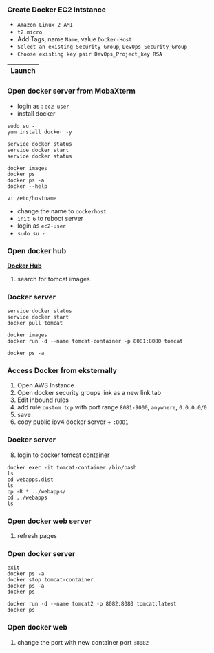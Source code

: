 ### Create Docker EC2 Intstance
- `Amazon Linux 2 AMI`
- `t2.micro`
- Add Tags, name `Name`, value `Docker-Host`
- `Select an existing Security Group`, `DevOps_Security_Group`
- `Choose existing key pair DevOps_Project_key RSA`

| Launch |
|--------|

### Open docker server from MobaXterm
- login as : `ec2-user`
- install docker
```
sudo su - 
yum install docker -y
```
```
service docker status
service docker start
service docker status
```
```
docker images
docker ps
docker ps -a
docker --help
```
```
vi /etc/hostname
```
- change the name to `dockerhost`
- `init 6` to reboot server
- login as `ec2-user`
- `sudo su -`

### Open docker hub
**[Docker Hub](https://hub.docker.com/)**
1. search for tomcat images

### Docker server
```
service docker status
service docker start
docker pull tomcat
```
```
docker images
docker run -d --name tomcat-container -p 8081:8080 tomcat
```
```
docker ps -a
```

### Access Docker from eksternally 
1. Open AWS Instance
2. Open docker security groups link as a new link tab
3. Edit inbound rules
4. add rule `custom tcp` with port range `8081-9000`, `anywhere`, `0.0.0.0/0`
5. save
6. copy public ipv4 docker server + `:8081`

### Docker server
8. login to docker tomcat container
```
docker exec -it tomcat-container /bin/bash
ls
cd webapps.dist
ls
cp -R * ../webapps/
cd ../webapps
ls
```

### Open docker web server
1. refresh pages

### Open docker server
```
exit
docker ps -a
docker stop tomcat-container 
docker ps -a
docker ps
```
```
docker run -d --name tomcat2 -p 8082:8080 tomcat:latest
docker ps
```

### Open docker web
1. change the port with new container port `:8082`









